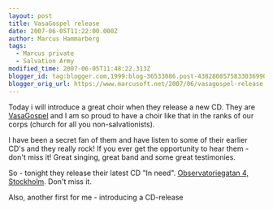 ```yaml
---
layout: post
title: VasaGospel release
date: 2007-06-05T11:22:00.000Z
author: Marcus Hammarberg
tags:
  - Marcus private
  - Salvation Army
modified_time: 2007-06-05T11:48:22.313Z
blogger_id: tag:blogger.com,1999:blog-36533086.post-4382808575833036990
blogger_orig_url: https://www.marcusoft.net/2007/06/vasagospel-release.html
---
```


Today i will introduce a great choir when they release a new CD. They are [VasaGospel](http://www.vasagospel.com/) and I am so proud to have a choir like that in the ranks of our corps (church for all you non-salvationists).

I have been a secret fan of them and have listen to some of their earlier CD's and they really rock! If you ever get the opportunity to hear them - don't miss it! Great singing, great band and some great testimonies.

So - tonight they release their latest CD "In need". [Observatoriegatan 4, Stockholm](http://www.hitta.se/SearchCombi.aspx?SearchType=4&wflWhite=1a1b&wflPink=4a&vad=&var=observatoriegatan+4+stockholm). Don't miss it.

Also, another first for me - introducing a CD-release
